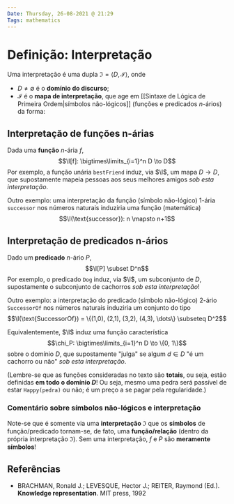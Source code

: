 ```yaml
---
Date: Thursday, 26-08-2021 @ 21:29
Tags: mathematics 
---
```

$\newcommand{\I}{\mathcal{I}}$
# Definição: Interpretação
Uma interpretação é uma dupla $\mathfrak{I} = \left< D, \mathcal{I} \right>$, onde
- $D \neq \emptyset$ é o **domínio do discurso**;
- $\mathcal{I}$ é o **mapa de interpretação**, que age em [[Sintaxe de Lógica de Primeira Ordem|símbolos não-lógicos]] (funções e predicados $n$-ários) da forma:
## Interpretação de funções n-árias
Dada uma **função** $n$-ária $f$, $$\I[f]: \bigtimes\limits_{i=1}^n D \to D$$ 
Por exemplo, a função unária `bestFriend` induz, via $\I$, um mapa $D \to D$, que supostamente mapeia pessoas aos seus melhores amigos *sob esta interpretação*. 

Outro exemplo: uma interpretação da função (símbolo não-lógico) 1-ária `successor` nos números naturais induziria uma função (matemática)
$$\I(\text{successor}): n \mapsto n+1$$

## Interpretação de predicados n-ários
Dado um **predicado** $n$-ário $P$, $$\I[P] \subset D^n$$ 
Por exemplo, o predicado `Dog` induz, via $\I$, um subconjunto de $D$, supostamente o subconjunto de cachorros *sob esta interpretação*! 

Outro exemplo: a interpretação do predicado (símbolo não-lógico) 2-ário `SuccessorOf` nos números naturais induziria um conjunto do tipo
$$\I(\text{SuccessorOf}) = \{(1,0), (2,1), (3,2), (4,3), \dots\} \subseteq D^2$$

Equivalentemente, $\I$ induz uma função característica $$\chi_P: \bigtimes\limits_{i=1}^n D \to \{0, 1\}$$ sobre o domínio $D$, que supostamente "julga" se algum $d \in D$ "é um cachorro ou não" *sob esta interpretação*.

(Lembre-se que as funções consideradas no texto são **totais**, ou seja, estão definidas **em todo o domínio $D$**! Ou seja, mesmo uma pedra será passível de estar `Happy(pedra)` ou não; é um preço a se pagar pela regularidade.)

### Comentário sobre símbolos não-lógicos e interpretação
Note-se que é somente via uma **interpretação** $\mathfrak{I}$ que os **símbolos** de função/predicado tornam-se, de fato, uma **função/relação** (dentro da própria interpretação $\mathfrak{I}$). Sem uma interpretação, $f$ e $P$ são **meramente símbolos**!


## Referências
- BRACHMAN, Ronald J.; LEVESQUE, Hector J.; REITER, Raymond (Ed.). **Knowledge representation**. MIT press, 1992
